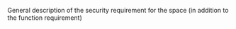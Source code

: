 General description of the security requirement for the space (in addition to the function requirement)